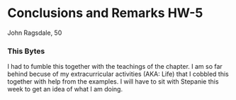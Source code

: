 # Conclusions and Remarks HW-5

John Ragsdale, 50

### This Bytes
I had to fumble this together with the teachings of the chapter. I am so far behind becuse of my extracurricular activities (AKA: Life) that I cobbled this together with help from the examples. I will have to sit with Stepanie this week to get an idea of what I am doing.
